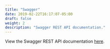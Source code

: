 ```yaml
---
title: "Swagger"
date: 2019-02-22T16:17:07-05:00
draft: false
weight: 2
description: "Swagger REST API documentation."
---
```


View the Swagger REST API documentation [here](https://oracle.github.io/weblogic-kubernetes-operator/swagger/index.html).
